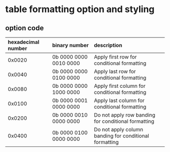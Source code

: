 # table formatting option and styling
## option code
| hexadecimal number | binary number | description |
| :-- | :-- | :-- |
| 0x0020 | 0b 0000 0000 0010 0000 | Apply first row for conditional formatting |
| 0x0040 | 0b 0000 0000 0100 0000 | Apply last row for conditional formatting |
| 0x0080 | 0b 0000 0000 1000 0000 | Apply first column for conditional formatting |
| 0x0100 | 0b 0000 0001 0000 0000 | Apply last column for conditional formatting |
| 0x0200 | 0b 0000 0010 0000 0000 | Do not apply row banding for conditional formatting|
| 0x0400 | 0b 0000 0100 0000 0000 | Do not apply column banding for conditional formatting|
